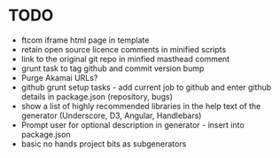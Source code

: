 # TODO


* ftcom iframe html page in template
* retain open source licence comments in minified scripts
* link to the original git repo in minfied masthead comment
* grunt task to tag github and commit version bump
* Purge Akamai URLs?
* github grunt setup tasks - add current job to github and enter github details in package.json (repository, bugs)
* show a list of highly recommended libraries in the help text of the generator (Underscore, D3, Angular, Handlebars)
* Prompt user for optional description in generator - insert into package.json
* basic no hands project bits as subgenerators
